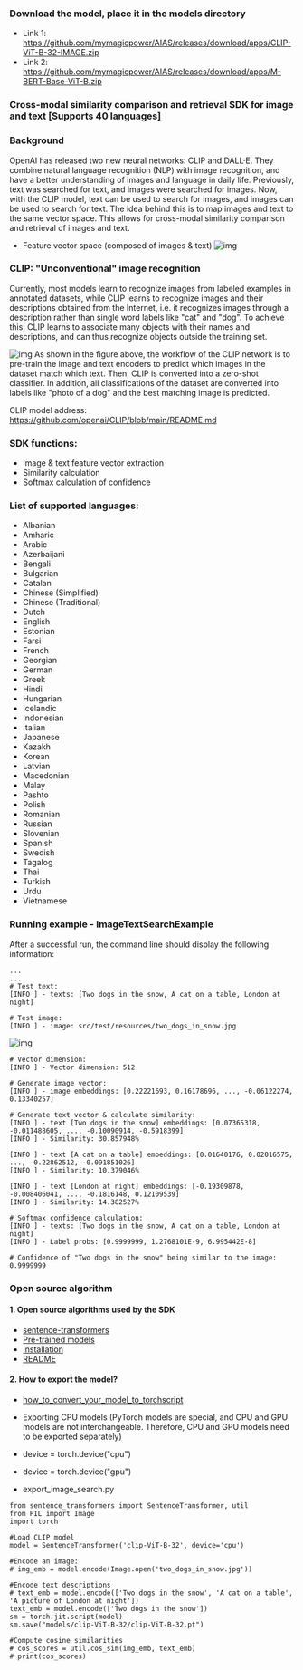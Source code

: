 
### Download the model, place it in the models directory
- Link 1: https://github.com/mymagicpower/AIAS/releases/download/apps/CLIP-ViT-B-32-IMAGE.zip
- Link 2: https://github.com/mymagicpower/AIAS/releases/download/apps/M-BERT-Base-ViT-B.zip

### Cross-modal similarity comparison and retrieval SDK for image and text [Supports 40 languages]

### Background

OpenAI has released two new neural networks: CLIP and DALL·E. They combine natural language recognition (NLP) with image recognition, and have a better understanding of images and language in daily life. Previously, text was searched for text, and images were searched for images. Now, with the CLIP model, text can be used to search for images, and images can be used to search for text. The idea behind this is to map images and text to the same vector space. This allows for cross-modal similarity comparison and retrieval of images and text.

- Feature vector space (composed of images & text)
![img](https://aias-home.oss-cn-beijing.aliyuncs.com/AIAS/nlp_sdks/clip_Imagesearch.png)

### CLIP: "Unconventional" image recognition

Currently, most models learn to recognize images from labeled examples in annotated datasets, while CLIP learns to recognize images and their descriptions obtained from the Internet, i.e. it recognizes images through a description rather than single word labels like "cat" and "dog". To achieve this, CLIP learns to associate many objects with their names and descriptions, and can thus recognize objects outside the training set.

![img](https://aias-home.oss-cn-beijing.aliyuncs.com/AIAS/nlp_sdks/clip.png)
As shown in the figure above, the workflow of the CLIP network is to pre-train the image and text encoders to predict which images in the dataset match which text. Then, CLIP is converted into a zero-shot classifier. In addition, all classifications of the dataset are converted into labels like "photo of a dog" and the best matching image is predicted.

CLIP model address:
https://github.com/openai/CLIP/blob/main/README.md

### SDK functions:

- Image & text feature vector extraction
- Similarity calculation
- Softmax calculation of confidence

### List of supported languages:
* Albanian
* Amharic
* Arabic
* Azerbaijani
* Bengali
* Bulgarian
* Catalan
* Chinese (Simplified)
* Chinese (Traditional)
* Dutch
* English
* Estonian
* Farsi
* French
* Georgian
* German
* Greek
* Hindi
* Hungarian
* Icelandic
* Indonesian
* Italian
* Japanese
* Kazakh
* Korean
* Latvian
* Macedonian
* Malay
* Pashto
* Polish
* Romanian
* Russian
* Slovenian
* Spanish
* Swedish
* Tagalog
* Thai
* Turkish
* Urdu
* Vietnamese

### Running example - ImageTextSearchExample

After a successful run, the command line should display the following information:
```text
...
...
# Test text:
[INFO ] - texts: [Two dogs in the snow, A cat on a table, London at night]

# Test image:
[INFO ] - image: src/test/resources/two_dogs_in_snow.jpg
```
![img](https://aias-home.oss-cn-beijing.aliyuncs.com/AIAS/nlp_sdks/two_dogs_in_snow.jpeg)

```text
# Vector dimension:
[INFO ] - Vector dimension: 512

# Generate image vector:
[INFO ] - image embeddings: [0.22221693, 0.16178696, ..., -0.06122274, 0.13340257]

# Generate text vector & calculate similarity:
[INFO ] - text [Two dogs in the snow] embeddings: [0.07365318, -0.011488605, ..., -0.10090914, -0.5918399]
[INFO ] - Similarity: 30.857948%

[INFO ] - text [A cat on a table] embeddings: [0.01640176, 0.02016575, ..., -0.22862512, -0.091851026]
[INFO ] - Similarity: 10.379046%

[INFO ] - text [London at night] embeddings: [-0.19309878, -0.008406041, ..., -0.1816148, 0.12109539]
[INFO ] - Similarity: 14.382527%

# Softmax confidence calculation:
[INFO ] - texts: [Two dogs in the snow, A cat on a table, London at night]
[INFO ] - Label probs: [0.9999999, 1.2768101E-9, 6.995442E-8]

# Confidence of "Two dogs in the snow" being similar to the image: 0.9999999
```
### Open source algorithm
#### 1. Open source algorithms used by the SDK
- [sentence-transformers](https://github.com/UKPLab/sentence-transformers)
- [Pre-trained models](https://www.sbert.net/docs/pretrained_models.html#image-text-models)
- [Installation](https://www.sbert.net/docs/installation.html)
- [README](https://www.sbert.net/examples/applications/image-search/README.html)

#### 2. How to export the model?
- [how_to_convert_your_model_to_torchscript](http://docs.djl.ai/docs/pytorch/how_to_convert_your_model_to_torchscript.html)

- Exporting CPU models (PyTorch models are special, and CPU and GPU models are not interchangeable. Therefore, CPU and GPU models need to be exported separately)
- device = torch.device("cpu")
- device = torch.device("gpu")
- export_image_search.py
```text
from sentence_transformers import SentenceTransformer, util
from PIL import Image
import torch

#Load CLIP model
model = SentenceTransformer('clip-ViT-B-32', device='cpu')

#Encode an image:
# img_emb = model.encode(Image.open('two_dogs_in_snow.jpg'))

#Encode text descriptions
# text_emb = model.encode(['Two dogs in the snow', 'A cat on a table', 'A picture of London at night'])
text_emb = model.encode(['Two dogs in the snow'])
sm = torch.jit.script(model)
sm.save("models/clip-ViT-B-32/clip-ViT-B-32.pt")

#Compute cosine similarities
# cos_scores = util.cos_sim(img_emb, text_emb)
# print(cos_scores)
```
